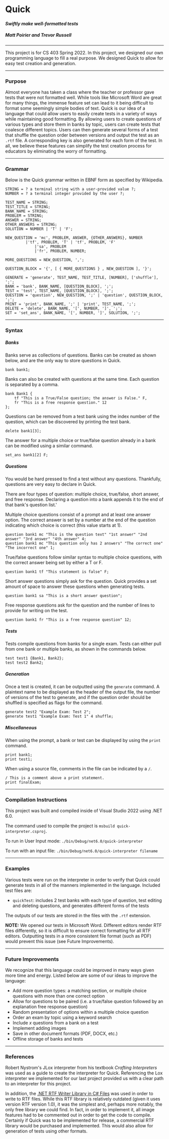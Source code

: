 # Quick
#### *Swiftly make well-formatted tests* 
##### Matt Poirier and Trevor Russell

---

This project is for CS 403 Spring 2022. In this project, we designed our own programming language to fill a real purpose. We designed Quick to allow for easy test creation and generation.

---

### Purpose
Almost everyone has taken a class where the teacher or professor gave tests that were not formatted well. While tools like Microsoft Word are great for many things, the immense feature set can lead to it being difficult to format some seemingly simple bodies of text.
Quick is our idea of a language that could allow users to easily create tests in a variety of ways while maintaining good formatting. By allowing users to create questions of various types and store them in banks by topic, users can create tests that coalesce different topics. Users can then generate several forms of a test that shuffle the question order between versions and output the test as an `.rtf` file. A corresponding key is also generated for each form of the test.
In all, we believe these features can simplify the test creation process for educators by eliminating the worry of formatting.

---

### Grammar
Below is the Quick grammar written in EBNF form as specified by Wikipedia.

```
STRING = ? a terminal string with a user-provided value ?;
NUMBER = ? a terminal integer provided by the user ?;

TEST_NAME = STRING;
TEST_TITLE = STRING;
BANK_NAME = STRING;
PROBLEM = STRING;
ANSWER = STRING;
OTHER_ANSWERS = STRING;
SOLUTION = NUMBER | 'T' | 'F';

NEW_QUESTION = 'mc', PROBLEM, ANSWER, {OTHER_ANSWERS}, NUMBER
	     |'tf', PROBLEM, 'T' | 'tf', PROBLEM, 'F'
             |'sa', PROBLEM
             |'fr', PROBLEM, NUMBER;

MORE_QUESTIONS = NEW_QUESTION, ',';

QUESTION_BLOCK = '{', [ { MORE_QUESTIONS } , NEW_QUESTION ], '}';

GENERATE = 'generate', TEST_NAME, TEST_TITLE, [NUMBER], ['shuffle'], ';';
BANK = 'bank', BANK_NAME, [QUESTION_BLOCK], ';';
TEST = 'test', TEST_NAME, [QUESTION_BLOCK], ';'; 
QUESTION = 'question', NEW_QUESTION, ';' | 'question', QUESTION_BLOCK, ';';
PRINT = 'print', BANK_NAME, ';' | 'print', TEST_NAME, ';';
DELETE = 'delete', BANK_NAME, '[', NUMBER, ']', ';';
SET = 'set_ans', BANK_NAME, '[', NUMBER, ']', SOLUTION, ';';
```

---

### Syntax

##### Banks
Banks serve as collections of questions. Banks can be created as shown below, and are the only way to store questions in Quick.
```
bank bank1;
```

Banks can also be created with questions at the same time. Each question is separated by a comma.
```
bank Bank1 {
	tf "This is a True/False question; the answer is False." F,
	fr "This is a free response question." 12
};
```

Questions can be removed from a test bank using the index number of the question, which can be discovered by printing the test bank.
```
delete bank1[3];
```

The answer for a multiple choice or true/false question already in a bank can be modified using a similar command.

```
set_ans bank1[2] F;
```

##### Questions
You would be hard pressed to find a test without any questions. Thankfully, questions are very easy to declare in Quick.

There are four types of question: multiple choice, true/false, short answer, and free response. Declaring a question into a bank appends it to the end of that bank's question list.'

Multiple choice questions consist of a prompt and at least one answer option. The correct answer is set by a number at the end of the question indicating which choice is correct (this value starts at 1).
```
question bank1 mc "This is the question text" "1st answer" "2nd answer" "3rd answer" "4th answer" 4;
question bank1 mc "This question only has 2 answers" "The correct one" "The incorrect one" 1;
```

True/false questions follow similar syntax to multiple choice questions, with the correct answer being set by either a T or F.

```
question bank1 tf "This statement is false" F;
```

Short answer questions simply ask for the question. Quick provides a set amount of space to answer these questions when generating tests.
```
question bank1 sa "This is a short answer question";
```

Free response questions ask for the question and the number of lines to provide for writing on the test.
```
question bank1 fr "This is a free response question" 12;
```

##### Tests
Tests compile questions from banks for a single exam. Tests can either pull from one bank or multiple banks, as shown in the commands below.
```
test test1 {Bank1, Bank2};
test test2 Bank2;
```

##### Generation
Once a test is created, it can be outputted using the `generate` command. A plaintext name to be displayed as the header of the output file, the number of versions of the test to generate, and if the question order should be shuffled is specified as flags for the command.
```
generate test2 "Example Exam: Test 2";
generate test1 "Example Exam: Test 1" 4 shuffle;
```

##### Miscellaneous
When using the prompt, a bank or test can be displayed by using the `print` command.
```
print bank1;
print test1;
```

When using a source file, comments in the file can be indicated by a `/`.
```
/ This is a comment above a print statement.
print finalExam;
```

---

### Compilation Instructions
This project was built and compiled inside of Visual Studio 2022 using .NET 6.0.

The command used to compile the project is `msbuild quick-interpreter.csproj`.

To run in User Input mode:
`./bin/Debug/net6.0/quick-interpreter`

To run with an input file:
`./bin/Debug/net6.0/quick-interpreter filename`

---

### Examples
Various tests were run on the interpreter in order to verify that Quick could generate tests in all of the manners implemented in the language. Included test files are:

- `quickTest`: includes 2 test banks with each type of question, test editing and deleting questions, and generates different forms of the tests

The outputs of our tests are stored in the files with the `.rtf` extension.

**NOTE:** We opened our tests in Microsoft Word. Different editors render RTF files differently, so it is difficult to ensure correct formatting for all RTF editors. Outputting tests in a more consistent file format (such as PDF) would prevent this issue (see Future Improvements).

---

### Future Improvements
We recognize that this language could be improved in many ways given more time and energy. Listed below are some of our ideas to improve the language:

- Add more question types: a matching section, or multiple choice questions with more than one correct option
- Allow for questions to be paired (i.e. a true/false question followed by an explanation free response question)
- Random presentation of options within a multiple choice question
- Order an exam by topic using a keyword search
- Include *x* questions from a bank on a test
- Implement adding images
- Save in other document formats (PDF, DOCX, etc.)
- Offline storage of banks and tests

---

### References
Robert Nystrom's JLox interpreter from his textbook *Crafting Interpreters* was used as a guide to create the interpreter for Quick. Referencing the Lox interpreter we implemented for our last project provided us with a clear path to an interpreter for this project.

In addition, the [.NET RTF Writer Library in C# Files](https://sourceforge.net/projects/netrtfwriter/files/netrtfwriter-1.0.0/) was used in order to write to RTF files. While this RTF library is relatively outdated (given it uses version RTF version 1.0), it was the simplest and, perhaps more notably, the only free library we could find. In fact, in order to implement it, all image features had to be commented out in order to get the code to compile. Certainly if Quick was to be implemented for release, a commercial RTF library would be purchased and implemented. This would also allow for generation of tests using other formats.